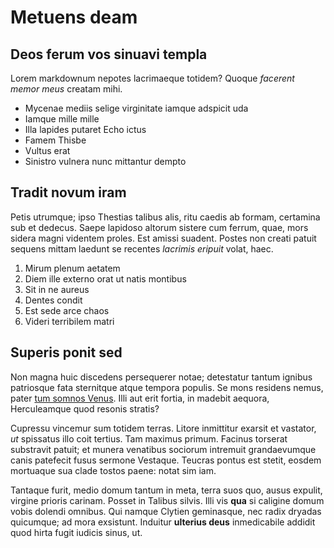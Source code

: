 # Metuens deam

## Deos ferum vos sinuavi templa

Lorem markdownum nepotes lacrimaeque totidem? Quoque *facerent memor meus*
creatam mihi.

- Mycenae mediis selige virginitate iamque adspicit uda
- Iamque mille mille
- Illa lapides putaret Echo ictus
- Famem Thisbe
- Vultus erat
- Sinistro vulnera nunc mittantur dempto

## Tradit novum iram

Petis utrumque; ipso Thestias talibus alis, ritu caedis ab formam, certamina sub
et dedecus. Saepe lapidoso altorum sistere cum ferrum, quae, mors sidera magni
videntem proles. Est amissi suadent. Postes non creati patuit sequens mittam
laedunt se recentes *lacrimis eripuit* volat, haec.

1. Mirum plenum aetatem
2. Diem ille externo orat ut natis montibus
3. Sit in ne aureus
4. Dentes condit
5. Est sede arce chaos
6. Videri terribilem matri

## Superis ponit sed

Non magna huic discedens persequerer notae; detestatur tantum ignibus patriosque
fata sternitque atque tempora populis. Se mons residens nemus, pater [tum somnos
Venus](http://vidit.org/ilion-et). Illi aut erit fortia, in madebit aequora,
Herculeamque quod resonis stratis?

Cupressu vincemur sum totidem terras. Litore inmittitur exarsit et vastator,
*ut* spissatus illo coit tertius. Tam maximus primum. Facinus torserat
substravit patuit; et munera venatibus sociorum intremuit grandaevumque canis
patefecit fusus sermone Vestaque. Teucras pontus est stetit, eosdem mortuaque
sua clade tostos paene: notat sim iam.

Tantaque furit, medio domum tantum in meta, terra suos quo, ausus expulit,
virgine prioris carinam. Posset in Talibus silvis. Illi vis **qua** si caligine
domum vobis dolendi omnibus. Qui namque Clytien geminasque, nec radix dryadas
quicumque; ad mora exsistunt. Induitur **ulterius deus** inmedicabile addidit
quod hirta fugit iudicis sinus, ut.
